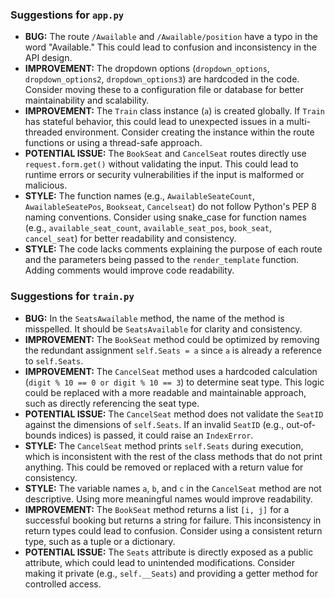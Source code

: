 ### Suggestions for `app.py`

- **BUG:** The route `/Awailable` and `/Awailable/position` have a typo in the word "Available." This could lead to confusion and inconsistency in the API design.
- **IMPROVEMENT:** The dropdown options (`dropdown_options`, `dropdown_options2`, `dropdown_options3`) are hardcoded in the code. Consider moving these to a configuration file or database for better maintainability and scalability.
- **IMPROVEMENT:** The `Train` class instance (`a`) is created globally. If `Train` has stateful behavior, this could lead to unexpected issues in a multi-threaded environment. Consider creating the instance within the route functions or using a thread-safe approach.
- **POTENTIAL ISSUE:** The `BookSeat` and `CancelSeat` routes directly use `request.form.get()` without validating the input. This could lead to runtime errors or security vulnerabilities if the input is malformed or malicious.
- **STYLE:** The function names (e.g., `AwailableSeateCount`, `AwailableSeatePos`, `Bookseat`, `Cancelseat`) do not follow Python's PEP 8 naming conventions. Consider using snake_case for function names (e.g., `available_seat_count`, `available_seat_pos`, `book_seat`, `cancel_seat`) for better readability and consistency.
- **STYLE:** The code lacks comments explaining the purpose of each route and the parameters being passed to the `render_template` function. Adding comments would improve code readability.

### Suggestions for `train.py`

- **BUG:** In the `SeatsAwailable` method, the name of the method is misspelled. It should be `SeatsAvailable` for clarity and consistency.
- **IMPROVEMENT:** The `BookSeat` method could be optimized by removing the redundant assignment `self.Seats = a` since `a` is already a reference to `self.Seats`.
- **IMPROVEMENT:** The `CancelSeat` method uses a hardcoded calculation (`digit % 10 == 0 or digit % 10 == 3`) to determine seat type. This logic could be replaced with a more readable and maintainable approach, such as directly referencing the seat type.
- **POTENTIAL ISSUE:** The `CancelSeat` method does not validate the `SeatID` against the dimensions of `self.Seats`. If an invalid `SeatID` (e.g., out-of-bounds indices) is passed, it could raise an `IndexError`.
- **STYLE:** The `CancelSeat` method prints `self.Seats` during execution, which is inconsistent with the rest of the class methods that do not print anything. This could be removed or replaced with a return value for consistency.
- **STYLE:** The variable names `a`, `b`, and `c` in the `CancelSeat` method are not descriptive. Using more meaningful names would improve readability.
- **IMPROVEMENT:** The `BookSeat` method returns a list `[i, j]` for a successful booking but returns a string for failure. This inconsistency in return types could lead to confusion. Consider using a consistent return type, such as a tuple or a dictionary.
- **POTENTIAL ISSUE:** The `Seats` attribute is directly exposed as a public attribute, which could lead to unintended modifications. Consider making it private (e.g., `self.__Seats`) and providing a getter method for controlled access.

